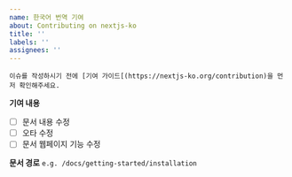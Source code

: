```yaml
---
name: 한국어 번역 기여
about: Contributing on nextjs-ko
title: ''
labels: ''
assignees: ''
---
```


`이슈를 작성하시기 전에 [기여 가이드[(https://nextjs-ko.org/contribution)을 먼저 확인해주세요.`

**기여 내용**

- [ ] 문서 내용 수정
- [ ] 오타 수정
- [ ] 문서 웹페이지 기능 수정

**문서 경로**
`e.g. /docs/getting-started/installation`
